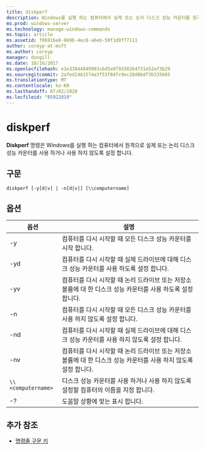 ```yaml
---
title: diskperf
description: Windows를 실행 하는 컴퓨터에서 실제 또는 논리 디스크 성능 카운터를 원격으로 사용 하거나 사용 하지 않도록 설정 하는 데 사용할 수 있는 diskperf 명령에 대 한 참조 문서입니다.
ms.prod: windows-server
ms.technology: manage-windows-commands
ms.topic: article
ms.assetid: f06916e8-069b-4ec8-a6eb-59f1d9f77111
author: coreyp-at-msft
ms.author: coreyp
manager: dongill
ms.date: 10/16/2017
ms.openlocfilehash: e1e33844849993c6d5a9f9330264f31e52af3b29
ms.sourcegitcommit: 2afed2461574a3f53f84fc9ec28d86df3b335685
ms.translationtype: MT
ms.contentlocale: ko-KR
ms.lasthandoff: 07/02/2020
ms.locfileid: "85922819"
---
```

# <a name="diskperf"></a>diskperf

**Diskperf** 명령은 Windows를 실행 하는 컴퓨터에서 원격으로 실제 또는 논리 디스크 성능 카운터를 사용 하거나 사용 하지 않도록 설정 합니다.

## <a name="syntax"></a>구문

```
diskperf [-y[d|v] | -n[d|v]] [\\computername]
```

## <a name="options"></a>옵션

| 옵션 | 설명 |
| ------ | ----------- |
| -y | 컴퓨터를 다시 시작할 때 모든 디스크 성능 카운터를 시작 합니다. |
| -yd | 컴퓨터를 다시 시작할 때 실제 드라이브에 대해 디스크 성능 카운터를 사용 하도록 설정 합니다. |
| -yv | 컴퓨터를 다시 시작할 때 논리 드라이브 또는 저장소 볼륨에 대 한 디스크 성능 카운터를 사용 하도록 설정 합니다. |
| -n | 컴퓨터를 다시 시작할 때 모든 디스크 성능 카운터를 사용 하지 않도록 설정 합니다. |
| -nd | 컴퓨터를 다시 시작할 때 실제 드라이브에 대해 디스크 성능 카운터를 사용 하지 않도록 설정 합니다. |
| -nv | 컴퓨터를 다시 시작할 때 논리 드라이브 또는 저장소 볼륨에 대 한 디스크 성능 카운터를 사용 하지 않도록 설정 합니다. |
| `\\<computername>` | 디스크 성능 카운터를 사용 하거나 사용 하지 않도록 설정할 컴퓨터의 이름을 지정 합니다. |
| -? | 도움말 상황에 맞는 표시 합니다. |

## <a name="additional-references"></a>추가 참조

- [명령줄 구문 키](command-line-syntax-key.md)
